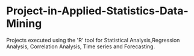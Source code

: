 # Project-in-Applied-Statistics-Data-Mining
Projects executed using the 'R' tool for Statistical Analysis,Regression Analysis, Correlation Analysis, Time series and Forecasting.

